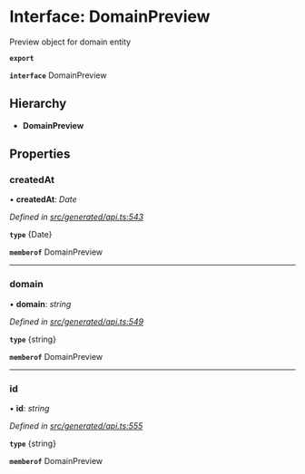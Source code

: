 # Interface: DomainPreview

Preview object for domain entity

**`export`** 

**`interface`** DomainPreview

## Hierarchy

* **DomainPreview**

## Properties

###  createdAt

• **createdAt**: *Date*

*Defined in [src/generated/api.ts:543](https://github.com/mailslurp/mailslurp-client-ts-js/blob/6b83217/src/generated/api.ts#L543)*

**`type`** {Date}

**`memberof`** DomainPreview

___

###  domain

• **domain**: *string*

*Defined in [src/generated/api.ts:549](https://github.com/mailslurp/mailslurp-client-ts-js/blob/6b83217/src/generated/api.ts#L549)*

**`type`** {string}

**`memberof`** DomainPreview

___

###  id

• **id**: *string*

*Defined in [src/generated/api.ts:555](https://github.com/mailslurp/mailslurp-client-ts-js/blob/6b83217/src/generated/api.ts#L555)*

**`type`** {string}

**`memberof`** DomainPreview

